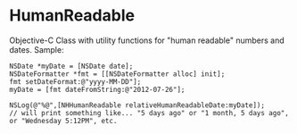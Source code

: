 HumanReadable
==================

Objective-C Class with utility functions for "human readable" numbers and dates.
Sample:

```objc
NSDate *myDate = [NSDate date];
NSDateFormatter *fmt = [[NSDateFormatter alloc] init];
fmt setDateFormat:@"yyyy-MM-DD"];
myDate = [fmt dateFromString:@"2012-07-26"];

NSLog(@"%@",[NHHumanReadable relativeHumanReadableDate:myDate]);
// will print something like... "5 days ago" or "1 month, 5 days ago", or "Wednesday 5:12PM", etc.

```